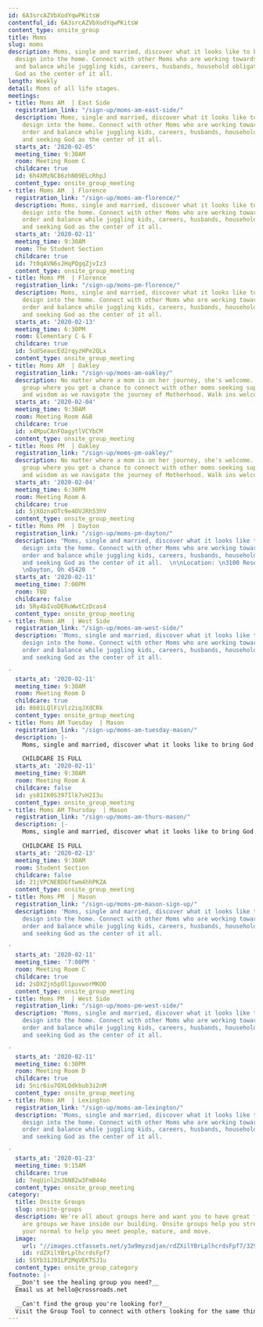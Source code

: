 ```yaml
---
id: 6A3srcAZVbXodYqwPKitsW
contentful_id: 6A3srcAZVbXodYqwPKitsW
content_type: onsite_group
title: Moms
slug: moms
description: Moms, single and married, discover what it looks like to bring God’s
  design into the home. Connect with other Moms who are working towards keeping order
  and balance while juggling kids, careers, husbands, household obligations, and seeking
  God as the center of it all.
length: Weekly
detail: Moms of all life stages.
meetings:
- title: Moms AM  | East Side
  registration_link: "/sign-up/moms-am-east-side/"
  description: Moms, single and married, discover what it looks like to bring God’s
    design into the home. Connect with other Moms who are working towards keeping
    order and balance while juggling kids, careers, husbands, household obligations,
    and seeking God as the center of it all.
  starts_at: '2020-02-05'
  meeting_time: 9:30AM
  room: Meeting Room C
  childcare: true
  id: 6h4XMzNC86zhN09ELcRhpJ
  content_type: onsite_group_meeting
- title: Moms AM  | Florence
  registration_link: "/sign-up/moms-am-florence/"
  description: Moms, single and married, discover what it looks like to bring God’s
    design into the home. Connect with other Moms who are working towards keeping
    order and balance while juggling kids, careers, husbands, household obligations,
    and seeking God as the center of it all.
  starts_at: '2020-02-11'
  meeting_time: 9:30AM
  room: The Student Section
  childcare: true
  id: 7t0qAVN6sJHqPQgqZjvIz3
  content_type: onsite_group_meeting
- title: Moms PM  | Florence
  registration_link: "/sign-up/moms-pm-florence/"
  description: Moms, single and married, discover what it looks like to bring God’s
    design into the home. Connect with other Moms who are working towards keeping
    order and balance while juggling kids, careers, husbands, household obligations,
    and seeking God as the center of it all.
  starts_at: '2020-02-13'
  meeting_time: 6:30PM
  room: Elementary C & F
  childcare: true
  id: 5uUSeaucEd2rqyzHPe2QLx
  content_type: onsite_group_meeting
- title: Moms AM  | Oakley
  registration_link: "/sign-up/moms-am-oakley/"
  description: No matter where a mom is on her journey, she's welcome.  A biblically-based
    group where you get a chance to connect with other moms seeking support, encouragement
    and wisdom as we navigate the journey of Motherhood. Walk ins welcomed!
  starts_at: '2020-02-04'
  meeting_time: 9:30AM
  room: Meeting Room A&B
  childcare: true
  id: x4MpuCAnFOagytlVCYbCM
  content_type: onsite_group_meeting
- title: Moms PM  | Oakley
  registration_link: "/sign-up/moms-pm-oakley/"
  description: No matter where a mom is on her journey, she's welcome.  A biblically-based
    group where you get a chance to connect with other moms seeking support, encouragement
    and wisdom as we navigate the journey of Motherhood. Walk ins welcomed!
  starts_at: '2020-02-04'
  meeting_time: 6:30PM
  room: Meeting Room A
  childcare: true
  id: 5jXOznaOTc9e4OVJRh53hV
  content_type: onsite_group_meeting
- title: Moms PM  | Dayton
  registration_link: "/sign-up/moms-pm-dayton/"
  description: "Moms, single and married, discover what it looks like to bring God’s
    design into the home. Connect with other Moms who are working towards keeping
    order and balance while juggling kids, careers, husbands, household obligations,
    and seeking God as the center of it all.  \n\nLocation: \n3100 Research Blvd,
    \nDayton, Oh 45420  "
  starts_at: '2020-02-11'
  meeting_time: 7:00PM
  room: TBD
  childcare: false
  id: 5Ry4bIvoDERuWwtCzDcas4
  content_type: onsite_group_meeting
- title: Moms AM  | West Side
  registration_link: "/sign-up/moms-am-west-side/"
  description: 'Moms, single and married, discover what it looks like to bring God’s
    design into the home. Connect with other Moms who are working towards keeping
    order and balance while juggling kids, careers, husbands, household obligations,
    and seeking God as the center of it all.

'
  starts_at: '2020-02-11'
  meeting_time: 9:30AM
  room: Meeting Room D
  childcare: true
  id: 8601LQlFiVlz2iqJXdCRk
  content_type: onsite_group_meeting
- title: Moms AM Tuesday  | Mason
  registration_link: "/sign-up/moms-am-tuesday-mason/"
  description: |-
    Moms, single and married, discover what it looks like to bring God’s design into the home. Connect with other Moms who are working towards keeping order and balance while juggling kids, careers, husbands, household obligations, and seeking God as the center of it all.

    CHILDCARE IS FULL
  starts_at: '2020-02-11'
  meeting_time: 9:30AM
  room: Meeting Room A
  childcare: false
  id: ys01IK0S397Ilk7vH2I3u
  content_type: onsite_group_meeting
- title: Moms AM Thursday  | Mason
  registration_link: "/sign-up/moms-am-thurs-mason/"
  description: |-
    Moms, single and married, discover what it looks like to bring God’s design into the home. Connect with other Moms who are working towards keeping order and balance while juggling kids, careers, husbands, household obligations, and seeking God as the center of it all.

    CHILDCARE IS FULL
  starts_at: '2020-02-13'
  meeting_time: 9:30AM
  room: Student Section
  childcare: false
  id: 21jVPCNEBDGftwm4hhPKZA
  content_type: onsite_group_meeting
- title: Moms PM  | Mason
  registration_link: "/sign-up/moms-pm-mason-sign-up/"
  description: 'Moms, single and married, discover what it looks like to bring God’s
    design into the home. Connect with other Moms who are working towards keeping
    order and balance while juggling kids, careers, husbands, household obligations,
    and seeking God as the center of it all.

'
  starts_at: '2020-02-11'
  meeting_time: '7:00PM '
  room: Meeting Room C
  childcare: true
  id: 2sDXZjn5pOl1puvworMKOO
  content_type: onsite_group_meeting
- title: Moms PM  | West Side
  registration_link: "/sign-up/moms-pm-west-side/"
  description: 'Moms, single and married, discover what it looks like to bring God’s
    design into the home. Connect with other Moms who are working towards keeping
    order and balance while juggling kids, careers, husbands, household obligations,
    and seeking God as the center of it all.

'
  starts_at: '2020-02-11'
  meeting_time: 6:30PM
  room: Meeting Room D
  childcare: true
  id: 5nir6iu7OXLQdkbub3i2nM
  content_type: onsite_group_meeting
- title: Moms AM  | Lexington
  registration_link: "/sign-up/moms-am-lexington/"
  description: 'Moms, single and married, discover what it looks like to bring God’s
    design into the home. Connect with other Moms who are working towards keeping
    order and balance while juggling kids, careers, husbands, household obligations,
    and seeking God as the center of it all.

'
  starts_at: '2020-01-23'
  meeting_time: 9:15AM
  childcare: true
  id: 7eqUinl2nJ6N82w3FmB44o
  content_type: onsite_group_meeting
category:
  title: Onsite Groups
  slug: onsite-groups
  description: We're all about groups here and want you to have great friends. Below
    are groups we have inside our building. Onsite groups help you stretch beyond
    your normal to help you meet people, mature, and move.
  image:
    url: "//images.ctfassets.net/y3a9myzsdjan/rdZXilYBrLplhcrdsFpf7/329eaeb6b476852a1f7ae33cd2b10679/onsite-groups.jpg"
    id: rdZXilYBrLplhcrdsFpf7
  id: 5SYb31J9ILP2MqVEKTSJ1u
  content_type: onsite_group_category
footnote: |-
  __Don't see the healing group you need?__
  Email us at hello@crossroads.net

  __Can't find the group you're looking for?__
  Visit the Group Tool to connect with others looking for the same thing.
---
```


